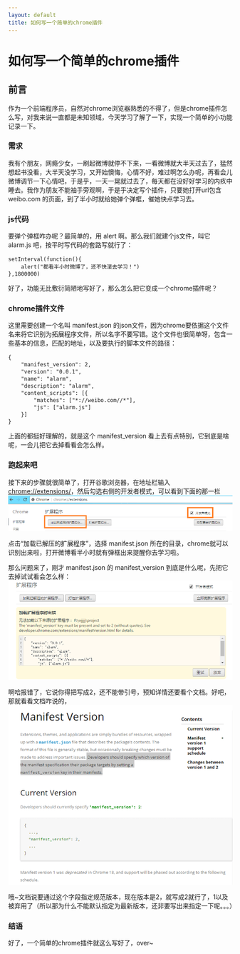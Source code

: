 ```yaml
---
layout: default
title: 如何写一个简单的chrome插件
---
```



如何写一个简单的chrome插件
===================

前言
-------------
作为一个前端程序员，自然对chrome浏览器熟悉的不得了，但是chrome插件怎么写，对我来说一直都是未知领域，今天学习了解了一下，实现一个简单的小功能记录一下。


### 需求
我有个朋友，网瘾少女，一刷起微博就停不下来，一看微博就大半天过去了，猛然想起书没看，大半天没学习，又开始懊悔，心情不好，难过啊怎么办呢，再看会儿微博调节一下心情吧，于是乎，一天一晃就过去了，每天都在没好好学习的内疚中睡去。我作为朋友不能袖手旁观啊，于是乎决定写个插件，只要她打开url包含 weibo.com 的页面，到了半小时就给她弹个弹框，催她快点学习去。


### js代码
要弹个弹框咋办呢？最简单的，用 alert 啊。那么我们就建个js文件，叫它 alarm.js 吧，按平时写代码的套路写就行了：

    setInterval(function(){
        alert("都看半小时微博了，还不快滚去学习！")
    },1800000)

好了，功能无比敷衍简陋地写好了，那么怎么把它变成一个chrome插件呢？

### chrome插件文件
这里需要创建一个名叫 manifest.json 的json文件，因为chrome要依据这个文件名来将它识别为拓展程序文件，所以名字不要写错。这个文件也很简单呀，包含一些基本的信息，匹配的地址，以及要执行的脚本文件的路径：

    {
        "manifest_version": 2,
        "version": "0.0.1",
        "name": "alarm",
        "description": "alarm",
        "content_scripts": [{
            "matches": ["*://weibo.com//*"],
            "js": ["alarm.js"]
        }]
    }

上面的都挺好理解的，就是这个 manifest_version 看上去有点特别，它到底是啥呢，一会儿把它去掉看看会怎么样。

### 跑起来吧
接下来的步骤就很简单了，打开谷歌浏览器，在地址栏输入 [chrome://extensions/](chrome://extensions/)，然后勾选右侧的开发者模式，可以看到下面的那一栏
![chrome](https://raw.githubusercontent.com/wznonstop/wznonstop.github.io/master/images/2017_07_12_1.png)

点击“加载已解压的扩展程序”，选择 manifest.json 所在的目录，chrome就可以识别出来啦，打开微博看半小时就有弹框出来提醒你去学习啦。

那么问题来了，刚才 manifest.json 的 manifest_version 到底是什么呢，先把它去掉试试看会怎么样：
![chrome](https://raw.githubusercontent.com/wznonstop/wznonstop.github.io/master/images/2017_07_12_2.png) 

啊哈报错了，它说你得把写成2，还不能带引号，预知详情还要看个文档。好吧，那就看看文档咋说的，
![chrome](https://raw.githubusercontent.com/wznonstop/wznonstop.github.io/master/images/2017_07_12_3.png) 

哦~文档说要通过这个字段指定规范版本，现在版本是2，就写成2就行了，1以及被弃用了（所以那为什么不能默认指定为最新版本，还非要写出来指定一下呢。。。）

### 结语
好了，一个简单的chrome插件就这么写好了，over~
